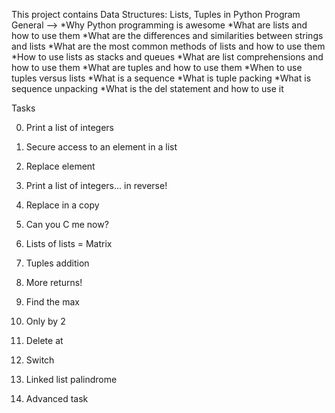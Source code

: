 This project contains Data Structures: Lists, Tuples in Python Program
General -->
*Why Python programming is awesome
*What are lists and how to use them
*What are the differences and similarities between strings and lists
*What are the most common methods of lists and how to use them
*How to use lists as stacks and queues
*What are list comprehensions and how to use them
*What are tuples and how to use them
*When to use tuples versus lists
*What is a sequence
*What is tuple packing
*What is sequence unpacking
*What is the del statement and how to use it


Tasks

0. Print a list of integers

1. Secure access to an element in a list

2. Replace element

3. Print a list of integers... in reverse!

4. Replace in a copy

5. Can you C me now?

6. Lists of lists = Matrix

7. Tuples addition

8. More returns!

9. Find the max

10. Only by 2

11. Delete at

12. Switch

13. Linked list palindrome

14. Advanced task
